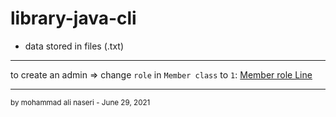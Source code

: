 # library-java-cli
* data stored in files (.txt)

---
to create an admin => change `role` in `Member class` to `1`: [Member role Line](https://github.com/alinaserinet/library-java-cli/blob/365742d2ad89610e8c93a05ced41787b61ed3ab8/src/com/company/Member.java#L19)
***

<sub> by mohammad ali naseri - June 29, 2021 </sub>
